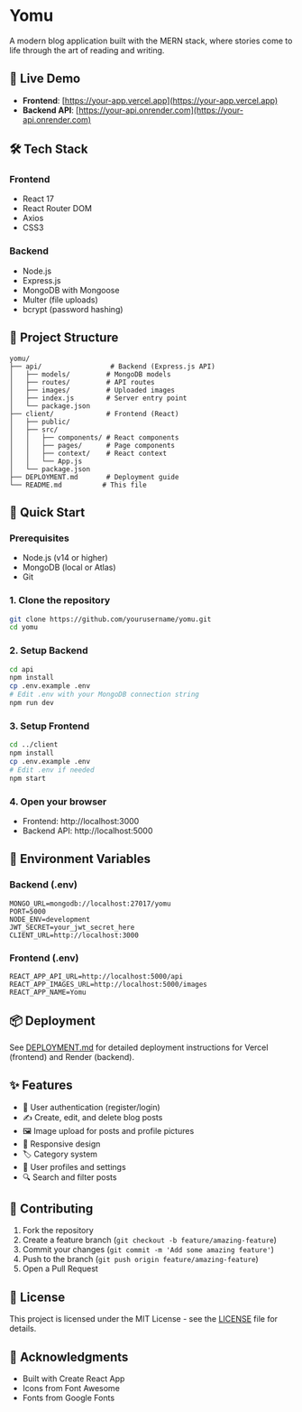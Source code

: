# Yomu

A modern blog application built with the MERN stack, where stories come to life through the art of reading and writing.

## 🚀 Live Demo

- **Frontend**: [https://your-app.vercel.app](https://your-app.vercel.app)
- **Backend API**: [https://your-api.onrender.com](https://your-api.onrender.com)

## 🛠️ Tech Stack

### Frontend
- React 17
- React Router DOM
- Axios
- CSS3

### Backend
- Node.js
- Express.js
- MongoDB with Mongoose
- Multer (file uploads)
- bcrypt (password hashing)

## 📁 Project Structure

```
yomu/
├── api/                 # Backend (Express.js API)
│   ├── models/         # MongoDB models
│   ├── routes/         # API routes
│   ├── images/         # Uploaded images
│   ├── index.js        # Server entry point
│   └── package.json
├── client/             # Frontend (React)
│   ├── public/
│   ├── src/
│   │   ├── components/ # React components
│   │   ├── pages/      # Page components
│   │   ├── context/    # React context
│   │   └── App.js
│   └── package.json
├── DEPLOYMENT.md       # Deployment guide
└── README.md          # This file
```

## 🚀 Quick Start

### Prerequisites
- Node.js (v14 or higher)
- MongoDB (local or Atlas)
- Git

### 1. Clone the repository
```bash
git clone https://github.com/yourusername/yomu.git
cd yomu
```

### 2. Setup Backend
```bash
cd api
npm install
cp .env.example .env
# Edit .env with your MongoDB connection string
npm run dev
```

### 3. Setup Frontend
```bash
cd ../client
npm install
cp .env.example .env
# Edit .env if needed
npm start
```

### 4. Open your browser
- Frontend: http://localhost:3000
- Backend API: http://localhost:5000

## 🔧 Environment Variables

### Backend (.env)
```
MONGO_URL=mongodb://localhost:27017/yomu
PORT=5000
NODE_ENV=development
JWT_SECRET=your_jwt_secret_here
CLIENT_URL=http://localhost:3000
```

### Frontend (.env)
```
REACT_APP_API_URL=http://localhost:5000/api
REACT_APP_IMAGES_URL=http://localhost:5000/images
REACT_APP_NAME=Yomu
```

## 📦 Deployment

See [DEPLOYMENT.md](./DEPLOYMENT.md) for detailed deployment instructions for Vercel (frontend) and Render (backend).

## ✨ Features

- 🔐 User authentication (register/login)
- ✍️ Create, edit, and delete blog posts
- 🖼️ Image upload for posts and profile pictures
- 📱 Responsive design
- 🏷️ Category system
- 👤 User profiles and settings
- 🔍 Search and filter posts

## 🤝 Contributing

1. Fork the repository
2. Create a feature branch (`git checkout -b feature/amazing-feature`)
3. Commit your changes (`git commit -m 'Add some amazing feature'`)
4. Push to the branch (`git push origin feature/amazing-feature`)
5. Open a Pull Request

## 📝 License

This project is licensed under the MIT License - see the [LICENSE](LICENSE) file for details.

## 🙏 Acknowledgments

- Built with Create React App
- Icons from Font Awesome
- Fonts from Google Fonts
